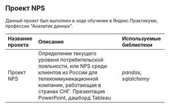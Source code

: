## Проект NPS

Данный проект был выполнен в ходе обучения в Яндекс.Практикуме, профессии "Аналитик данных".

| Название проекта | Описание | Используемые библиотеки | 
| :---------------------- | :---------------------- | :---------------------- |
| Проект NPS | Определение текущего уровеня потребительской лояльности, или NPS среди клиентов из России для телекоммуникационной компании, работающая в странах СНГ. Презентация PowerPoint, дашборд Tableau | *pandas*, *sqlalchemy* |
